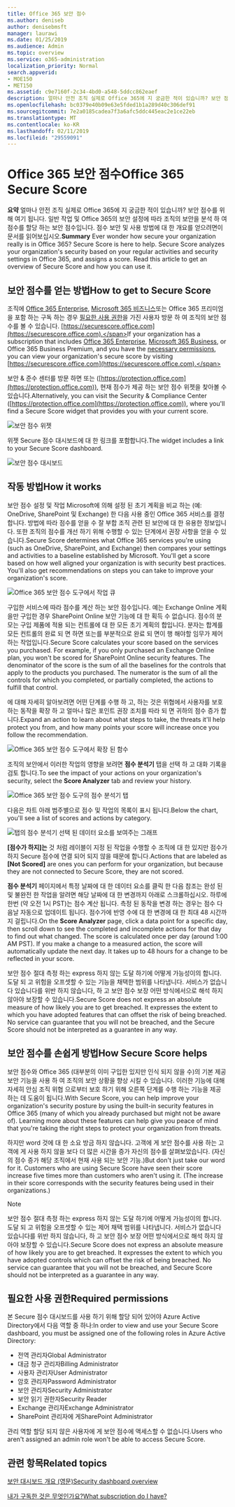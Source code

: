 ```yaml
---
title: Office 365 보안 점수
ms.author: deniseb
author: denisebmsft
manager: laurawi
ms.date: 01/25/2019
ms.audience: Admin
ms.topic: overview
ms.service: o365-administration
localization_priority: Normal
search.appverid:
- MOE150
- MET150
ms.assetid: c9e7160f-2c34-4bd0-a548-5ddcc862eaef
description: 얼마나 안전 조직 실제로 Office 365에 지 궁금한 적이 있습니까? 보안 점수를 위해 여기 됩니다. 일반 작업 및 Office 365의 보안 설정에 따라 조직의 보안을 분석 하 여 점수를 할당 하는 보안 점수입니다.
ms.openlocfilehash: bc0379e40b09e63e5fded1b1a289d40c306def91
ms.sourcegitcommit: 7e2a0185cadea7f3a6afc5ddc445eac2e1ce22eb
ms.translationtype: MT
ms.contentlocale: ko-KR
ms.lasthandoff: 02/11/2019
ms.locfileid: "29559091"
---
```

# <a name="office-365-secure-score"></a><span data-ttu-id="b4f8b-105">Office 365 보안 점수</span><span class="sxs-lookup"><span data-stu-id="b4f8b-105">Office 365 Secure Score</span></span>

<span data-ttu-id="b4f8b-p102">**요약** 얼마나 안전 조직 실제로 Office 365에 지 궁금한 적이 있습니까? 보안 점수를 위해 여기 됩니다. 일반 작업 및 Office 365의 보안 설정에 따라 조직의 보안을 분석 하 여 점수를 할당 하는 보안 점수입니다. 점수 보안 및 사용 방법에 대 한 개요를 얻으려면이 문서를 읽어보십시오.</span><span class="sxs-lookup"><span data-stu-id="b4f8b-p102">**Summary** Ever wonder how secure your organization really is in Office 365? Secure Score is here to help. Secure Score analyzes your organization's security  based on your regular activities and security settings in Office 365, and assigns a score. Read this article to get an overview of Secure Score and how you can use it.</span></span>
  
## <a name="how-to-get-to-secure-score"></a><span data-ttu-id="b4f8b-110">보안 점수를 얻는 방법</span><span class="sxs-lookup"><span data-stu-id="b4f8b-110">How to get to Secure Score</span></span>

<span data-ttu-id="b4f8b-111">조직에 [Office 365 Enterprise](https://docs.microsoft.com/office365/enterprise/), [Microsoft 365 비즈니스](https://docs.microsoft.com/microsoft-365/business/)또는 Office 365 프리미엄을 포함 하는 구독 하는 경우 [필요한 사용 권한](#required-permissions)을 가진 사용자 방문 하 여 조직의 보안 점수를 볼 수 있습니다. [https://securescore.office.com](https://securescore.office.com).</span><span class="sxs-lookup"><span data-stu-id="b4f8b-111">If your organization has a subscription that includes [Office 365 Enterprise](https://docs.microsoft.com/office365/enterprise/), [Microsoft 365 Business](https://docs.microsoft.com/microsoft-365/business/), or Office 365 Business Premium, and you have the [necessary permissions](#required-permissions), you can view your organization's secure score by visiting [https://securescore.office.com](https://securescore.office.com).</span></span> 

<span data-ttu-id="b4f8b-112">보안 & 준수 센터를 방문 하면 또는 ([https://protection.office.com](https://protection.office.com)), 현재 점수가 제공 하는 보안 점수 위젯을 찾아볼 수 있습니다.</span><span class="sxs-lookup"><span data-stu-id="b4f8b-112">Alternatively, you can visit the Security & Compliance Center ([https://protection.office.com](https://protection.office.com)), where you'll find a Secure Score widget that provides you with your current score.</span></span>

![보안 점수 위젯](media/SecureScoreWidget-o365.png)

<span data-ttu-id="b4f8b-114">위젯 Secure 점수 대시보드에 대 한 링크를 포함합니다.</span><span class="sxs-lookup"><span data-stu-id="b4f8b-114">The widget includes a link to your Secure Score dashboard.</span></span>

![보안 점수 대시보드](media/SecureScore-WelcomeScreen.png)
  
## <a name="how-it-works"></a><span data-ttu-id="b4f8b-116">작동 방법</span><span class="sxs-lookup"><span data-stu-id="b4f8b-116">How it works</span></span>

<span data-ttu-id="b4f8b-p103">보안 점수 설정 및 작업 Microsoft에 의해 설정 된 초기 계획을 비교 하는 (예: OneDrive, SharePoint 및 Exchange) 한 다음 사용 중인 Office 365 서비스를 결정 합니다. 방법에 따라 점수를 얻을 수 잘 부합 조직 관련 된 보안에 대 한 유용한 정보입니다. 또한 조직의 점수를 개선 하기 위해 수행할 수 있는 단계에서 권장 사항을 얻을 수 있습니다.</span><span class="sxs-lookup"><span data-stu-id="b4f8b-p103">Secure Score determines what Office 365 services you're using (such as OneDrive, SharePoint, and Exchange) then compares your settings and activities to a baseline established by Microsoft. You'll get a score based on how well aligned your organization is with security best practices. You'll also get recommendations on steps you can take to improve your organization's score.</span></span> 
  
![Office 365 보안 점수 도구에서 작업 큐](media/SecureScore-ActionsToTake.png)
  
<span data-ttu-id="b4f8b-p104">구입한 서비스에 따라 점수를 계산 하는 보안 점수입니다. 예는 Exchange Online 계획을만 구입한 경우 SharePoint Online 보안 기능에 대 한 획득 수 없습니다. 점수의 분모는 구입 제품에 적용 되는 컨트롤에 대 한 모든 초기 계획의 합입니다. 분자는 합계를 모든 컨트롤의 완료 되 면 하면 또는를 부분적으로 완료 되 면이 행 해야할 임무가 제어 하는 작업입니다.</span><span class="sxs-lookup"><span data-stu-id="b4f8b-p104">Secure Score calculates your score based on the services you purchased. For example, if you only purchased an Exchange Online plan, you won't be scored for SharePoint Online security features. The denominator of the score is the sum of all the baselines for the controls that apply to the products you purchased. The numerator is the sum of all the controls for which you completed, or partially completed, the actions to fulfill that control.</span></span>

<span data-ttu-id="b4f8b-125">에 대해 자세히 알아보려면 어떤 단계를 수행 하 고, 하는 것은 위협에서 사용자를 보호 하는 동작을 확장 하 고 얼마나 많은 포인트 권장 조치를 따라 되 면 귀하의 점수 증가 합니다.</span><span class="sxs-lookup"><span data-stu-id="b4f8b-125">Expand an action to learn about what steps to take, the threats it'll help protect you from, and how many points your score will increase once you follow the recommendation.</span></span>
  
![Office 365 보안 점수 도구에서 확장 된 함수](media/SecureScore-DetailedActionToTake.png)
  
<span data-ttu-id="b4f8b-127">조직의 보안에서 이러한 작업의 영향을 보려면 **점수 분석기** 탭을 선택 하 고 대화 기록을 검토 합니다.</span><span class="sxs-lookup"><span data-stu-id="b4f8b-127">To see the impact of your actions on your organization's security, select the **Score Analyzer** tab and review your history.</span></span> 
  
![Office 365 보안 점수 도구의 점수 분석기 탭](media/SecureScore-ScoreAnalyzer-7days.png)
  
<span data-ttu-id="b4f8b-129">다음은 차트 아래 범주별으로 점수 및 작업의 목록이 표시 됩니다.</span><span class="sxs-lookup"><span data-stu-id="b4f8b-129">Below the chart, you'll see a list of scores and actions by category.</span></span> 
  
![탭의 점수 분석기 선택 된 데이터 요소를 보여주는 그래프](media/SecureScore-Analyzer-breakdownbelowchart.png)
 
<span data-ttu-id="b4f8b-131">**[점수가 하지]는** 것 처럼 레이블이 지정 된 작업을 수행할 수 조직에 대 한 있지만 점수가 하지 Secure 점수에 연결 되어 되지 않을 때문에 합니다.</span><span class="sxs-lookup"><span data-stu-id="b4f8b-131">Actions that are labeled as **[Not Scored]** are ones you can perform for your organization, but because they are not connected to Secure Score, they are not scored.</span></span>  

<span data-ttu-id="b4f8b-p105">**점수 분석기** 페이지에서 특정 날짜에 대 한 데이터 요소를 클릭 한 다음 참조는 완성 된 및 불완전 한 작업을 알려면 해당 날짜에 대 한 변경까지 아래로 스크롤하십시오. 하루에 한번 (약 오전 1시 PST)는 점수 계산 됩니다. 측정 된 동작을 변경 하는 경우는 점수 다음날 자동으로 업데이트 됩니다. 점수가에 반영 수에 대 한 변경에 대 한 최대 48 시간까지 걸립니다.</span><span class="sxs-lookup"><span data-stu-id="b4f8b-p105">On the **Score Analyzer** page, click a data point for a specific day, then scroll down to see the completed and incomplete actions for that day to find out what changed. The score is calculated once per day (around 1:00 AM PST). If you make a change to a measured action, the score will automatically update the next day. It takes up to 48 hours for a change to be reflected in your score.</span></span>

<span data-ttu-id="b4f8b-p106">보안 점수 절대 측정 하는 express 하지 않는 도달 하기에 어떻게 가능성이의 합니다. 도달 되 고 위험을 오프셋할 수 있는 기능을 채택한 범위를 나타냅니다. 서비스가 없습니다 있습니다를 위반 하지 않습니다, 하 고 보안 점수 보장 어떤 방식에서으로 해석 하지 않아야 보장할 수 있습니다.</span><span class="sxs-lookup"><span data-stu-id="b4f8b-p106">Secure Score does not express an absolute measure of how likely you are to get breached. It expresses the extent to which you have adopted features that can offset the risk of being breached. No service can guarantee that you will not be breached, and the Secure Score should not be interpreted as a guarantee in any way.</span></span>
 
## <a name="how-secure-score-helps"></a><span data-ttu-id="b4f8b-139">보안 점수를 손쉽게 방법</span><span class="sxs-lookup"><span data-stu-id="b4f8b-139">How Secure Score helps</span></span>

<span data-ttu-id="b4f8b-p107">보안 점수와 Office 365 (대부분의 이미 구입한 있지만 인식 되지 않을 수)의 기본 제공 보안 기능을 사용 하 여 조직의 보안 상황을 향상 시킬 수 있습니다. 이러한 기능에 대해 자세히 안심 조직 위협 으로부터 보호 하기 위해 오른쪽 단계를 수행 하는 기능을 제공 하는 데 도움이 됩니다.</span><span class="sxs-lookup"><span data-stu-id="b4f8b-p107">With Secure Score, you can help improve your organization's security posture by using the built-in security features in Office 365 (many of which you already purchased but might not be aware of). Learning more about these features can help give you peace of mind that you're taking the right steps to protect your organization from threats.</span></span>
  
<span data-ttu-id="b4f8b-p108">하지만 word 것에 대 한 소요 방금 하지 않습니다. 고객에 게 보안 점수를 사용 하는 고객에 게 사용 하지 않을 보다 더 많은 시간을 증가 자신의 점수를 살펴보았습니다. (자신의 점수 증가 해당 조직에서 현재 사용 되는 보안 기능.)</span><span class="sxs-lookup"><span data-stu-id="b4f8b-p108">But don't just take our word for it. Customers who are using Secure Score have seen their score increase five times more than customers who aren't using it. (The increase in their score corresponds with the security features being used in their organizations.)</span></span>
  
> [!NOTE]
> <span data-ttu-id="b4f8b-p109">보안 점수 절대 측정 하는 express 하지 않는 도달 하기에 어떻게 가능성이의 합니다. 도달 되 고 위험을 오프셋할 수 있는 제어 채택 범위를 나타냅니다. 서비스가 없습니다 있습니다를 위반 하지 않습니다, 하 고 보안 점수 보장 어떤 방식에서으로 해석 하지 않아야 보장할 수 있습니다.</span><span class="sxs-lookup"><span data-stu-id="b4f8b-p109">Secure Score does not express an absolute measure of how likely you are to get breached. It expresses the extent to which you have adopted controls which can offset the risk of being breached. No service can guarantee that you will not be breached, and Secure Score should not be interpreted as a guarantee in any way.</span></span> 
  
## <a name="required-permissions"></a><span data-ttu-id="b4f8b-148">필요한 사용 권한</span><span class="sxs-lookup"><span data-stu-id="b4f8b-148">Required permissions</span></span>

<span data-ttu-id="b4f8b-149">본 Secure 점수 대시보드를 사용 하기 위해 할당 되어 있어야 Azure Active Directory에서 다음 역할 중 하나:</span><span class="sxs-lookup"><span data-stu-id="b4f8b-149">In order to view and use your Secure Score dashboard, you must be assigned one of the following roles in Azure Active Directory:</span></span>
- <span data-ttu-id="b4f8b-150">전역 관리자</span><span class="sxs-lookup"><span data-stu-id="b4f8b-150">Global Administrator</span></span>
- <span data-ttu-id="b4f8b-151">대금 청구 관리자</span><span class="sxs-lookup"><span data-stu-id="b4f8b-151">Billing Administrator</span></span>
- <span data-ttu-id="b4f8b-152">사용자 관리자</span><span class="sxs-lookup"><span data-stu-id="b4f8b-152">User Administrator</span></span>
- <span data-ttu-id="b4f8b-153">암호 관리자</span><span class="sxs-lookup"><span data-stu-id="b4f8b-153">Password Administrator</span></span>
- <span data-ttu-id="b4f8b-154">보안 관리자</span><span class="sxs-lookup"><span data-stu-id="b4f8b-154">Security Administrator</span></span>
- <span data-ttu-id="b4f8b-155">보안 읽기 권한자</span><span class="sxs-lookup"><span data-stu-id="b4f8b-155">Security Reader</span></span>
- <span data-ttu-id="b4f8b-156">Exchange 관리자</span><span class="sxs-lookup"><span data-stu-id="b4f8b-156">Exchange Administrator</span></span>
- <span data-ttu-id="b4f8b-157">SharePoint 관리자에 게</span><span class="sxs-lookup"><span data-stu-id="b4f8b-157">SharePoint Administrator</span></span>

 <span data-ttu-id="b4f8b-158">관리 역할 할당 되지 않은 사용자에 게 보안 점수에 액세스할 수 없습니다.</span><span class="sxs-lookup"><span data-stu-id="b4f8b-158">Users who aren't assigned an admin role won't be able to access Secure Score.</span></span>

## <a name="related-topics"></a><span data-ttu-id="b4f8b-159">관련 항목</span><span class="sxs-lookup"><span data-stu-id="b4f8b-159">Related topics</span></span>

[<span data-ttu-id="b4f8b-160">보안 대시보드 개요 (영문)</span><span class="sxs-lookup"><span data-stu-id="b4f8b-160">Security dashboard overview</span></span>](security-dashboard.md)

[<span data-ttu-id="b4f8b-161">내가 구독한 것은 무엇인가요?</span><span class="sxs-lookup"><span data-stu-id="b4f8b-161">What subscription do I have?</span></span>](https://docs.microsoft.com/office365/admin/admin-overview/what-subscription-do-i-have?view=o365-worldwide)